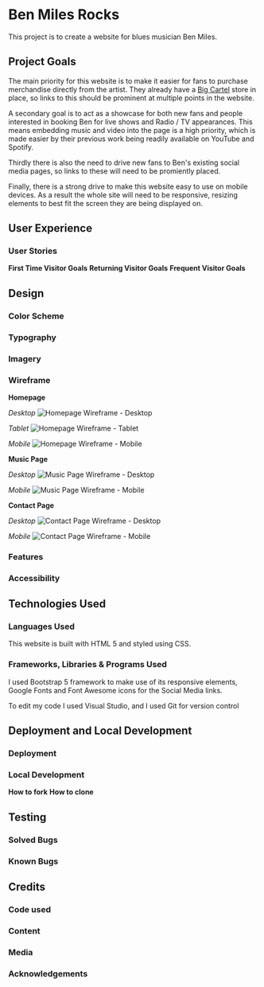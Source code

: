 # Ben Miles Rocks

This project is to create a website for blues musician Ben Miles.

## Project Goals

The main priority for this website is to make it easier for fans to purchase merchandise directly from the artist. They already have a [Big Cartel](https://benmilesrocks.bigcartel.com/products) store in place, so links to this should be prominent at multiple points in the website.

A secondary goal is to act as a showcase for both new fans and people interested in booking Ben for live shows and Radio / TV appearances. This means embedding music and video into the page is a high priority, which is made easier by their previous work being readily available on YouTube and Spotify. 

Thirdly there is also the need to drive new fans to Ben's existing social media pages, so links to these will need to be promiently placed.

Finally, there is a strong drive to make this website easy to use on mobile devices. As a result the whole site will need to be responsive, resizing elements to best fit the screen they are being displayed on.


## User Experience

### User Stories

**First Time Visitor Goals**
**Returning Visitor Goals**
**Frequent Visitor Goals**

## Design

### Color Scheme
### Typography
### Imagery
### Wireframe

**Homepage**

*Desktop*
![Homepage Wireframe - Desktop](/assets/wireframe/home/home-desktop.png)

*Tablet*
![Homepage Wireframe - Tablet](/assets/wireframe/home/home-tablet.png)

*Mobile*
![Homepage Wireframe - Mobile](/assets/wireframe/home/home-mobile.png)

**Music Page**

*Desktop*
![Music Page Wireframe - Desktop](/assets/wireframe/music/music-desktop.png)

*Mobile*
![Music Page Wireframe - Mobile](/assets/wireframe/music/music-mobile.png)

**Contact Page**

*Desktop*
![Contact Page Wireframe - Desktop](/assets/wireframe/contact/contact-desktop.png)

*Mobile*
![Contact Page Wireframe - Mobile](/assets/wireframe/contact/contact-mobile.png)


### Features
### Accessibility

## Technologies Used

### Languages Used

This website is built with HTML 5 and styled using CSS. 

### Frameworks, Libraries & Programs Used

I used Bootstrap 5 framework to make use of its responsive elements, Google Fonts and Font Awesome icons for the Social Media links.

To edit my code I used Visual Studio, and I used Git for version control

## Deployment and Local Development

### Deployment
### Local Development
**How to fork**
**How to clone**

## Testing

### Solved Bugs
### Known Bugs

## Credits

### Code used
### Content
### Media
### Acknowledgements